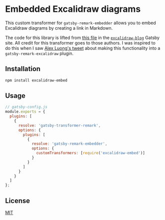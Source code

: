 # Embedded Excalidraw diagrams

This custom transformer for `gatsby-remark-embedder` allows you to embed Excalidraw diagrams by creating a link in Markdown.

The code for this library is lifted from [this file](https://github.com/excalidraw/excalidraw-blog/blob/master/src/excalidraw-embed/index.js) in the [`excalidraw-blog`](https://github.com/excalidraw/excalidraw-blog) Gatsby site. All credit for this transformer goes to those authors. I was inspired to do this when I saw [Alex Luong's tweet](https://twitter.com/alex__luong/status/1257909443112497153) about making this functionality into a `gatsby-remark-excalidraw` plugin.

## Installation

```bash
npm install excalidraw-embed
```

## Usage

```js
// gatsby-config.js
module.exports = {
  plugins: [
    {
      resolve: 'gatsby-transformer-remark',
      options: {
        plugins: [
          {
            resolve: 'gatsby-remark-embedder',
            options: {
              customTransformers: [require('excalidraw-embed')]
            }
          }
        ]
      }
    }
  ]
};
```

## License

[MIT](./LICENSE)
